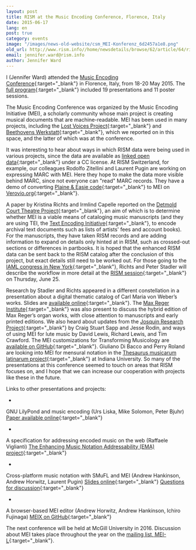 ```yaml
---
layout: post
title: RISM at the Music Encoding Conference, Florence, Italy
date: 2015-06-17
lang: en
post: true
category: events
image: "/images/news-old-website/csm_MEI-Konferenz_6d2457a1e8.png"
old_url: http://www.rism.info//home/newsdetails/browse/62/article/64/rism-at-the-music-encoding-conference-florence-italy.html
email: jennifer.ward@rism.info
author: Jennifer Ward
---
```



I (Jennifer Ward) attended the [Music Encoding Conference](http://music-encoding.org/conference){:target="_blank"} in Florence, Italy, from 18-20 May 2015. The [full program](https://music-encoding.org/wp-content/uploads/2015/06/MEC2015_program.pdf){:target="_blank"} included 19 presentations and 11 poster sessions.

The Music Encoding Conference was organized by the Music Encoding Initiative (MEI), a scholarly community whose main project is creating musical documents that are machine-readable. MEI has been used in many projects, including the [Lost Voices Project](/electronic_resources/2014/11/20/the-lost-voices-project-is-now-live.html){:target="_blank"} and [Beethovens Werkstatt](/electronic_resources/2015/05/04/a-peek-inside-beethovens-workshop.html){:target="_blank"}, which we reported on in this space, and the latter of which was at the conference.

It was interesting to hear about ways in which RISM data were being used in various projects, since the data are available as [linked open data](https://opac.rism.info/index.php?id=8&L=1){:target="_blank"} under a CC license. At RISM Switzerland, for example, our colleagues Rodolfo Zitellini and Laurent Pugin are working on expressing MARC with MEI. Here they hope to make the data more visible behind MARC, since not everyone can "read" MARC records. They have a demo of converting [Plaine & Easie code](http://www.iaml.info/plaine-easie-code){:target="_blank"} to MEI on [Verovio.org](http://www.verovio.org/pae-examples.xhtml){:target="_blank"}.

A paper by Kristina Richts and Irmlind Capelle reported on the [Detmold Court Theatre Project](http://hoftheater-detmold.de/){:target="_blank"}, an aim of which is to determine whether MEI is a viable means of cataloging music manuscripts (and they are using TEI, the [Text Encoding Initiative](http://www.tei-c.org/index.xml){:target="_blank"}, to encode archival text documents such as lists of artists' fees and account books). For the manuscripts, they have taken RISM records and are adding information to expand on details only hinted at in RISM, such as crossed-out sections or differences in partbooks. It is hoped that the enhanced RISM data can be sent back to the RISM catalog after the conclusion of this project, but exact details still need to be worked out. For those going to the [IAML congress in New York](http://www.musiclibraryassoc.org/BlankCustom.asp?page=IAML_IMS_2015){:target="_blank"}, Richts and Peter Stadler will describe the workflow in more detail at the [RISM session](/events/2015/06/15/imsiaml-congress-in-new-york-june-2015.html){:target="_blank"} on Thursday, June 25.

Research by Stadler and Richts appeared in a different constellation in a presentation about a digital thematic catalog of Carl Maria von Weber’s works. Slides are [available online](https://dl.dropboxusercontent.com/u/33605578/richts-stadler-slides-mec2015.pdf){:target="_blank"}. The [Max Reger Institute](http://www.max-reger-institut.de/de/index.php){:target="_blank"} was also present to discuss the hybrid edition of Max Reger’s organ works, with close attention to manuscripts and early printed editions. We also heard about updates from the [Josquin Research Project](http://josquin.stanford.edu/){:target="_blank"} by Craig Stuart Sapp and Jesse Rodin, and ways of using MEI for lute music by David Lewis, Richard Lewis, and Tim Crawford. The MEI customizations for Transforming Musicology are [available on GitHub](https://github.com/TransformingMusicology/mei-tmus){:target="_blank"}. Giuliano Di Bacco and Perry Roland are looking into MEI for mensural notation in the [Thesaurus musicarum latinarum project](http://www.chmtl.indiana.edu/tml/start.html){:target="_blank"} at Indiana University. So many of the presentations at this conference seemed to touch on areas that RISM focuses on, and I hope that we can increase our cooperation with projects like these in the future.


Links to other presentations and projects:

-

GNU LilyPond and music encoding (Urs Liska, Mike Solomon, Peter Bjuhr)
[Paper available online](http://lilypondblog.org/wp-content/uploads/2015/06/mei2ly.pdf){:target="_blank"}


-

A specification for addressing encoded music on the web (Raffaele Viglianti)
[The Enhancing Music Notation Addressability (EMA) project](http://mith.umd.edu/research/project/enhancing-music-notation-addressability/){:target="_blank"}


-

Cross-platform music notation with SMuFL and MEI (Andrew Hankinson, Andrew Horwitz, Laurent Pugin)
[Slides online](https://t.co/POGFTIQRUE){:target="_blank"}
[Questions for discussion](https://gist.github.com/ahankinson/ef9aa9c454d383baf5f7){:target="_blank"}


-

A browser-based MEI editor (Andrew Horwitz, Andrew Hankinson, Ichiro Fujinaga)
[MEIX on GitHub](https://github.com/DDMAL/meix.js){:target="_blank"}



The next conference will be held at McGill University in 2016. Discussion about MEI takes place throughout the year on the [mailing list, MEI-L](http://music-encoding.org/community/mailing-list/){:target="_blank"}.



<script type="text/javascript">var switchTo5x=true;</script><script type="text/javascript" src="http://w.sharethis.com/button/buttons.js"></script><script type="text/javascript">stLight.options({publisher: "9b601438-1ce1-49d8-bfd7-9cff5df54c17", doNotHash: false, doNotCopy: false, hashAddressBar: false});</script>